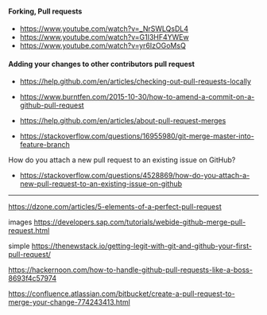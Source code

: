 
#### Forking, Pull requests
- https://www.youtube.com/watch?v=_NrSWLQsDL4
- https://www.youtube.com/watch?v=G1I3HF4YWEw
- https://www.youtube.com/watch?v=yr6IzOGoMsQ


#### Adding your changes to other contributors pull request
- https://help.github.com/en/articles/checking-out-pull-requests-locally
- https://www.burntfen.com/2015-10-30/how-to-amend-a-commit-on-a-github-pull-request


- https://help.github.com/en/articles/about-pull-request-merges
- https://stackoverflow.com/questions/16955980/git-merge-master-into-feature-branch

How do you attach a new pull request to an existing issue on GitHub?
- https://stackoverflow.com/questions/4528869/how-do-you-attach-a-new-pull-request-to-an-existing-issue-on-github

---

https://dzone.com/articles/5-elements-of-a-perfect-pull-request

images
https://developers.sap.com/tutorials/webide-github-merge-pull-request.html


simple
https://thenewstack.io/getting-legit-with-git-and-github-your-first-pull-request/

https://hackernoon.com/how-to-handle-github-pull-requests-like-a-boss-8693f4c57974

https://confluence.atlassian.com/bitbucket/create-a-pull-request-to-merge-your-change-774243413.html
